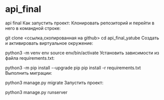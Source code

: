 # api_final
api final
Как запустить проект:
Клонировать репозиторий и перейти в него в командной строке:

git clone <ссылка,скопированная на github>
cd api_final_yatube
Cоздать и активировать виртуальное окружение:

python3 -m venv env
source env/bin/activate
Установить зависимости из файла requirements.txt:

python3 -m pip install --upgrade pip
pip install -r requirements.txt
Выполнить миграции:

python3 manage.py migrate
Запустить проект:

python3 manage.py runserver